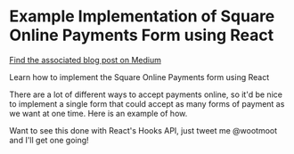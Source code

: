 # Example Implementation of Square Online Payments Form using React

[Find the associated blog post on Medium](https://medium.com/square-corner-blog/online-payments-form-react-9ecf164880bf)

Learn how to implement the Square Online Payments form using React

There are a lot of different ways to accept payments online, so it'd be nice to implement a single form that could accept as many forms of payment as we want at one time. Here is an example of how.

Want to see this done with React's Hooks API, just tweet me @wootmoot and I'll get one going!
